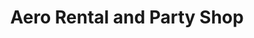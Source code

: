 ---
title: "Aero Rental and Party Shop"
url: /iowa-city/aero-rental-and-party-shop/
shop: doityourself
---